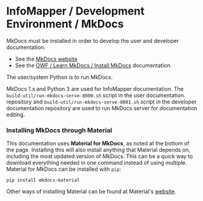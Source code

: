 # InfoMapper / Development Environment / MkDocs #

MkDocs must be installed in order to develop the user and developer documentation.

* See the [MkDocs website](https://www.mkdocs.org/)
* See the [OWF / Learn MkDocs / Install MkDocs](https://learn.openwaterfoundation.org/owf-learn-mkdocs/install/) documentation.

The user/system Python is to run MkDocs.

MkDocs 1.x and Python 3 are used for InfoMapper documentation.
The `build-util/run-mkdocs-serve-8000.sh` script in the user documentation repository and
`build-util/run-mkdocs-serve-8001.sh` script in the developer documentation
repository are used to run MkDocs server for documentation editing.

### Installing MkDocs through Material

This documentation uses **Material for MkDocs**, as noted at the bottom of the page. Installing
this will also install anything that Material depends on, including the most updated version of
MkDocs. This can be a quick way to download everything needed in one command instead of using
multiple. Material for MkDocs can be installed with `pip`:

```
pip install mkdocs-material
```

Other ways of installing Material can be found at Material's
[website](https://squidfunk.github.io/mkdocs-material/getting-started/).